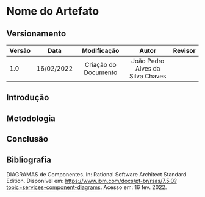 # Nome do Artefato

## Versionamento

| Versão |    Data    |     Modificação      | Autor | Revisor |
| ------ | :--------: | :------------------: | :---: | :-----: |
| 1.0    | 16/02/2022 | Criação do Documento | João Pedro Alves da Silva Chaves |         |

<!-- NÃO ESQUECER DE ADICIONAR AO "/_sidebar.md" -->

## Introdução



## Metodologia

## Conclusão

## Bibliografia

DIAGRAMAS de Componentes. In: Rational Software Architect Standard Edition. Disponível em: https://www.ibm.com/docs/pt-br/rsas/7.5.0?topic=services-component-diagrams. Acesso em: 16 fev. 2022.
